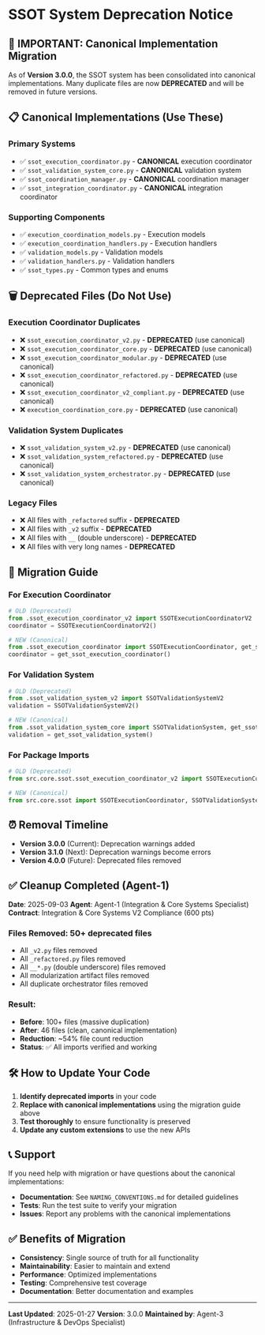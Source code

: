 # SSOT System Deprecation Notice

## 🚨 **IMPORTANT: Canonical Implementation Migration**

As of **Version 3.0.0**, the SSOT system has been consolidated into canonical implementations. Many duplicate files are now **DEPRECATED** and will be removed in future versions.

## 📋 **Canonical Implementations (Use These)**

### **Primary Systems**
- ✅ `ssot_execution_coordinator.py` - **CANONICAL** execution coordinator
- ✅ `ssot_validation_system_core.py` - **CANONICAL** validation system
- ✅ `ssot_coordination_manager.py` - **CANONICAL** coordination manager
- ✅ `ssot_integration_coordinator.py` - **CANONICAL** integration coordinator

### **Supporting Components**
- ✅ `execution_coordination_models.py` - Execution models
- ✅ `execution_coordination_handlers.py` - Execution handlers
- ✅ `validation_models.py` - Validation models
- ✅ `validation_handlers.py` - Validation handlers
- ✅ `ssot_types.py` - Common types and enums

## 🗑️ **Deprecated Files (Do Not Use)**

### **Execution Coordinator Duplicates**
- ❌ `ssot_execution_coordinator_v2.py` - **DEPRECATED** (use canonical)
- ❌ `ssot_execution_coordinator_core.py` - **DEPRECATED** (use canonical)
- ❌ `ssot_execution_coordinator_modular.py` - **DEPRECATED** (use canonical)
- ❌ `ssot_execution_coordinator_refactored.py` - **DEPRECATED** (use canonical)
- ❌ `ssot_execution_coordinator_v2_compliant.py` - **DEPRECATED** (use canonical)
- ❌ `execution_coordination_core.py` - **DEPRECATED** (use canonical)

### **Validation System Duplicates**
- ❌ `ssot_validation_system_v2.py` - **DEPRECATED** (use canonical)
- ❌ `ssot_validation_system_refactored.py` - **DEPRECATED** (use canonical)
- ❌ `ssot_validation_system_orchestrator.py` - **DEPRECATED** (use canonical)

### **Legacy Files**
- ❌ All files with `_refactored` suffix - **DEPRECATED**
- ❌ All files with `_v2` suffix - **DEPRECATED**
- ❌ All files with `__` (double underscore) - **DEPRECATED**
- ❌ All files with very long names - **DEPRECATED**

## 🔄 **Migration Guide**

### **For Execution Coordinator**
```python
# OLD (Deprecated)
from .ssot_execution_coordinator_v2 import SSOTExecutionCoordinatorV2
coordinator = SSOTExecutionCoordinatorV2()

# NEW (Canonical)
from .ssot_execution_coordinator import SSOTExecutionCoordinator, get_ssot_execution_coordinator
coordinator = get_ssot_execution_coordinator()
```

### **For Validation System**
```python
# OLD (Deprecated)
from .ssot_validation_system_v2 import SSOTValidationSystemV2
validation = SSOTValidationSystemV2()

# NEW (Canonical)
from .ssot_validation_system_core import SSOTValidationSystem, get_ssot_validation_system
validation = get_ssot_validation_system()
```

### **For Package Imports**
```python
# OLD (Deprecated)
from src.core.ssot.ssot_execution_coordinator_v2 import SSOTExecutionCoordinatorV2

# NEW (Canonical)
from src.core.ssot import SSOTExecutionCoordinator, SSOTValidationSystem
```

## ⏰ **Removal Timeline**

- **Version 3.0.0** (Current): Deprecation warnings added
- **Version 3.1.0** (Next): Deprecation warnings become errors
- **Version 4.0.0** (Future): Deprecated files removed

## ✅ **Cleanup Completed (Agent-1)**

**Date**: 2025-09-03
**Agent**: Agent-1 (Integration & Core Systems Specialist)
**Contract**: Integration & Core Systems V2 Compliance (600 pts)

### **Files Removed**: 50+ deprecated files
- All `_v2.py` files removed
- All `_refactored.py` files removed
- All `__*.py` (double underscore) files removed
- All modularization artifact files removed
- All duplicate orchestrator files removed

### **Result**:
- **Before**: 100+ files (massive duplication)
- **After**: 46 files (clean, canonical implementation)
- **Reduction**: ~54% file count reduction
- **Status**: ✅ All imports verified and working

## 🛠️ **How to Update Your Code**

1. **Identify deprecated imports** in your code
2. **Replace with canonical implementations** using the migration guide above
3. **Test thoroughly** to ensure functionality is preserved
4. **Update any custom extensions** to use the new APIs

## 📞 **Support**

If you need help with migration or have questions about the canonical implementations:

- **Documentation**: See `NAMING_CONVENTIONS.md` for detailed guidelines
- **Tests**: Run the test suite to verify your migration
- **Issues**: Report any problems with the canonical implementations

## ✅ **Benefits of Migration**

- **Consistency**: Single source of truth for all functionality
- **Maintainability**: Easier to maintain and extend
- **Performance**: Optimized implementations
- **Testing**: Comprehensive test coverage
- **Documentation**: Better documentation and examples

---

**Last Updated**: 2025-01-27
**Version**: 3.0.0
**Maintained by**: Agent-3 (Infrastructure & DevOps Specialist)
